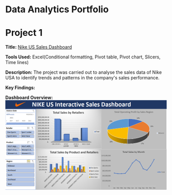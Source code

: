 # Data Analytics Portfolio
# Project 1
**Title:** [Nike US Sales Dashboard](https://github.com/Buchimaife/Buchimaife.github.io/blob/main/NIKE%20DASHBOARDAdvanced-Pivot-Start_v2.xlsx)

**Tools Used:** Excel(Conditional formatting, Pivot table, Pivot chart, Slicers, Time lines)

**Description:** The project was carried out to analyse the sales data of Nike USA to identify trends and patterns in the company's sales performance.

**Key Findings:** 

**Dashboard Overview:**
![Nikedashboard](Nikedashboard.PNG)
